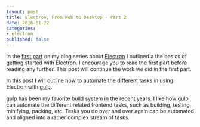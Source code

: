 ```yaml
---
layout: post
title: Electron, From Web to Desktop - Part 2
date: 2016-01-22
categories:
- electron
published: false
---
```


In the [first part](http://http://madstt.dk/Electron-from-Web-to-Desktop-part1/) on my blog series about [Electron](http://http://electron.atom.io/) I outlined a the basics of getting started with Electron. I encourage you to read the first part before reading any further. This post will continue the work we did in the first part.

In this post I will outline how to automate the different tasks in using Electron with [gulp](http://http://gulpjs.com/).

gulp has been my favorite build system in the recent years. I like how gulp can automate the different related frontend tasks, such as building, testing, minifying, packing, etc. Tasks you do over and over again can be automated and aligned into a rather complex stream of tasks.